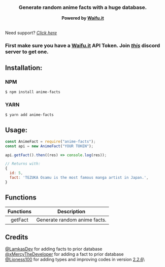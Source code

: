 <h3 align="center"><strong>Generate random anime facts with a huge database.</strong></h3>
<center><strong>Powered by <a href="https://waifu.it/" target="_blank">Waifu.it</a></strong></center>
<br>

Need support? _[Click here](https://discord.gg/yyW389c)_

### First make sure you have a [Waifu.it](https://waifu.it/) API Token. Join _[this](https://discord.gg/yyW389c)_ discord server to get one.

## Installation:

### NPM

```bash
$ npm install anime-facts
```

### YARN

```bash
$ yarn add anime-facts
```                                                                                                                                                                                

## Usage:

```javascript
const AnimeFact = require("anime-facts");
const api = new AnimeFact("YOUR TOKEN");

api.getFact().then((res) => console.log(res));

// Returns with:
{
  id: 5,
  fact: 'TEZUKA Osamu is the most famous manga artist in Japan.',
}
```


## Functions

| **Functions** | **Description**              |
| :-----------: | ---------------------------- |
|    getFact    | Generate random anime facts. |

## Credits

[@LamkasDev](https://github.com/LamkasDev) for adding facts to prior database\
[@xMercyTheDeveloper](https://github.com/xMercyTheDeveloper) for adding a fact to prior database\
[@Lioness100](https://github.com/Lioness100) for adding types and improving codes in version [2.2.6](https://www.npmjs.com/package/anime-facts/v/2.2.6)\
